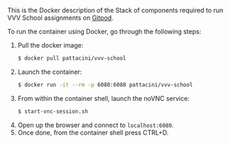This is the Docker description of the Stack of components required to run VVV School assignments on [Gitpod](https://gitpod.io).

To run the container using Docker, go through the following steps:
1. Pull the docker image:
    ```sh
    $ docker pull pattacini/vvv-school
    ```
1. Launch the container:
    ```sh
    $ docker run -it --rm -p 6080:6080 pattacini/vvv-school
    ```
1. From within the container shell, launch the noVNC service:
    ```sh
    $ start-vnc-session.sh
    ```
1. Open up the browser and connect to `localhost:6080`.
1. Once done, from the container shell press CTRL+D.


